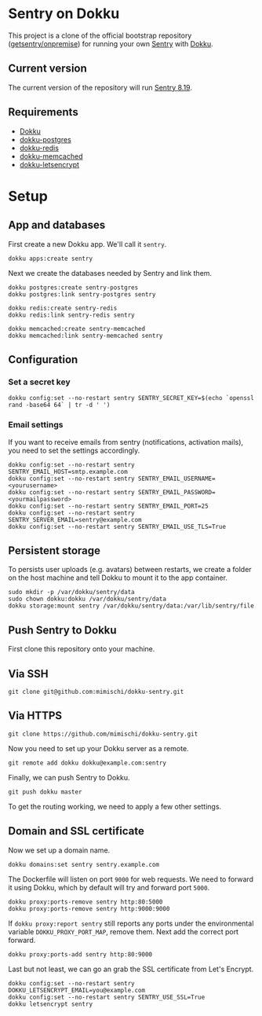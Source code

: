 # Sentry on Dokku

This project is a clone of the official bootstrap repository ([getsentry/onpremise](https://github.com/getsentry/onpremise)) for running your own [Sentry](https://sentry.io/) with [Dokku](http://dokku.viewdocs.io/dokku/).

## Current version

The current version of the repository will run [Sentry 8.19](https://github.com/getsentry/sentry/releases/tag/8.19.0).

## Requirements

 * [Dokku](https://github.com/dokku/dokku)
 * [dokku-postgres](https://github.com/dokku/dokku-postgres)
 * [dokku-redis](https://github.com/dokku/dokku-redis)
 * [dokku-memcached](https://github.com/dokku/dokku-memcached)
 * [dokku-letsencrypt](https://github.com/dokku/dokku-letsencrypt)


# Setup

## App and databases

First create a new Dokku app. We'll call it `sentry`.

```
dokku apps:create sentry
```

Next we create the databases needed by Sentry and link them.

```
dokku postgres:create sentry-postgres
dokku postgres:link sentry-postgres sentry

dokku redis:create sentry-redis
dokku redis:link sentry-redis sentry

dokku memcached:create sentry-memcached
dokku memcached:link sentry-memcached sentry
```

## Configuration

### Set a secret key

```
dokku config:set --no-restart sentry SENTRY_SECRET_KEY=$(echo `openssl rand -base64 64` | tr -d ' ')
```

### Email settings

If you want to receive emails from sentry (notifications, activation mails), you
need to set the settings accordingly.

```
dokku config:set --no-restart sentry SENTRY_EMAIL_HOST=smtp.example.com
dokku config:set --no-restart sentry SENTRY_EMAIL_USERNAME=<yourusername>
dokku config:set --no-restart sentry SENTRY_EMAIL_PASSWORD=<yourmailpassword>
dokku config:set --no-restart sentry SENTRY_EMAIL_PORT=25
dokku config:set --no-restart sentry SENTRY_SERVER_EMAIL=sentry@example.com
dokku config:set --no-restart sentry SENTRY_EMAIL_USE_TLS=True
```

## Persistent storage

To persists user uploads (e.g. avatars) between restarts, we create a folder on
the host machine and tell Dokku to mount it to the app container.

```
sudo mkdir -p /var/dokku/sentry/data
sudo chown dokku:dokku /var/dokku/sentry/data
dokku storage:mount sentry /var/dokku/sentry/data:/var/lib/sentry/file
```

## Push Sentry to Dokku

First clone this repository onto your machine.

## Via SSH

```
git clone git@github.com:mimischi/dokku-sentry.git
```

## Via HTTPS

```
git clone https://github.com/mimischi/dokku-sentry.git
```

Now you need to set up your Dokku server as a remote.

```
git remote add dokku dokku@example.com:sentry
```

Finally, we can push Sentry to Dokku.

```
git push dokku master
```

To get the routing working, we need to apply a few other settings.

## Domain and SSL certificate

Now we set up a domain name.

```
dokku domains:set sentry sentry.example.com
```

The Dockerfile will listen on port `9000` for web requests. We need to forward
it using Dokku, which by default will try and forward port `5000`.

```
dokku proxy:ports-remove sentry http:80:5000
dokku proxy:ports-remove sentry http:9000:9000
```

If `dokku proxy:report sentry` still reports any ports under the environmental variable `DOKKU_PROXY_PORT_MAP`, remove them. Next add the correct port forward.

```
dokku proxy:ports-add sentry http:80:9000
```

Last but not least, we can go an grab the SSL certificate from Let's Encrypt.

```
dokku config:set --no-restart sentry DOKKU_LETSENCRYPT_EMAIL=you@example.com
dokku config:set --no-restart sentry SENTRY_USE_SSL=True
dokku letsencrypt sentry
```
